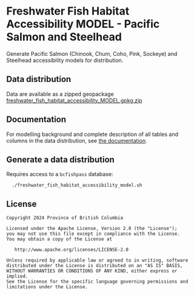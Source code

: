 # Freshwater Fish Habitat Accessibility MODEL - Pacific Salmon and Steelhead

Generate Pacific Salmon (Chinook, Chum, Coho, Pink, Sockeye) and Steelhead accessibility models for distribution.

## Data distribution

Data are available as a zipped geopackage [freshwater_fish_habitat_accessibility_MODEL.gpkg.zip](https://bcfishpass.s3.us-west-2.amazonaws.com/freshwater_fish_habitat_accessibility_MODEL.gpkg.zip)

## Documentation

For modelling background and complete description of all tables and columns in the data distribution, see [the documentation](https://smnorris.github.io/bc_freshwater_fish_habitat_accessibility_model).

## Generate a data distribution

Requires access to a `bcfishpass` database:

      ./freshwater_fish_habitat_accessibility_model.sh


## License

    Copyright 2024 Province of British Columbia

    Licensed under the Apache License, Version 2.0 (the "License");
    you may not use this file except in compliance with the License.
    You may obtain a copy of the License at 

       http://www.apache.org/licenses/LICENSE-2.0

    Unless required by applicable law or agreed to in writing, software
    distributed under the License is distributed on an "AS IS" BASIS,
    WITHOUT WARRANTIES OR CONDITIONS OF ANY KIND, either express or implied.
    See the License for the specific language governing permissions and
    limitations under the License.
    